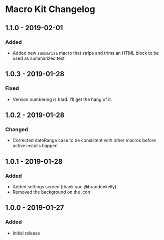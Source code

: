 # Macro Kit Changelog

## 1.1.0 - 2019-02-01

### Added
* Added new `summarize` macro that strips and trims an HTML block to be used as summarized text

## 1.0.3 - 2019-01-28

### Fixed
* Version numbering is hard. I'll get the hang of it.

## 1.0.2 - 2019-01-28

### Changed
* Corrected dateRange case to be consistent with other macros before active installs happen

## 1.0.1 - 2019-01-28

### Added
* Added settings screen (thank you @brandonkelly)
* Removed the background on the icon

## 1.0.0 - 2019-01-27

### Added
* Initial release
